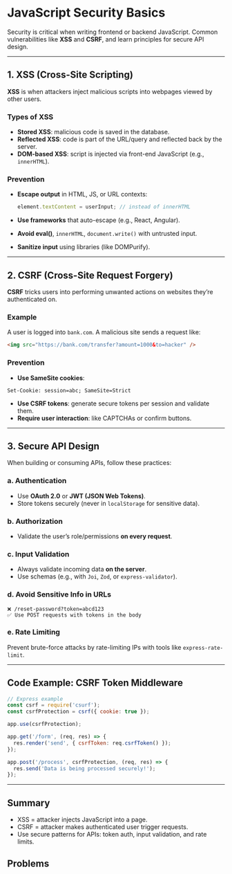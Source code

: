 # JavaScript Security Basics

Security is critical when writing frontend or backend JavaScript. Common vulnerabilities like **XSS** and **CSRF**, and learn principles for secure API design.

---

## 1. XSS (Cross-Site Scripting)

**XSS** is when attackers inject malicious scripts into webpages viewed by other users.

### Types of XSS

* **Stored XSS**: malicious code is saved in the database.
* **Reflected XSS**: code is part of the URL/query and reflected back by the server.
* **DOM-based XSS**: script is injected via front-end JavaScript (e.g., `innerHTML`).

### Prevention

* **Escape output** in HTML, JS, or URL contexts:

  ```js
  element.textContent = userInput; // instead of innerHTML
  ```

* **Use frameworks** that auto-escape (e.g., React, Angular).
* **Avoid eval()**, `innerHTML`, `document.write()` with untrusted input.
* **Sanitize input** using libraries (like DOMPurify).

---

## 2. CSRF (Cross-Site Request Forgery)

**CSRF** tricks users into performing unwanted actions on websites they’re authenticated on.

### Example

A user is logged into `bank.com`. A malicious site sends a request like:

```html
<img src="https://bank.com/transfer?amount=1000&to=hacker" />
```

### **Prevention**

* **Use SameSite cookies**:

```http
Set-Cookie: session=abc; SameSite=Strict
```

* **Use CSRF tokens**: generate secure tokens per session and validate them.
* **Require user interaction**: like CAPTCHAs or confirm buttons.

---

## 3. Secure API Design

When building or consuming APIs, follow these practices:

### a. Authentication

* Use **OAuth 2.0** or **JWT (JSON Web Tokens)**.
* Store tokens securely (never in `localStorage` for sensitive data).

### b. Authorization

* Validate the user’s role/permissions **on every request**.

### c. Input Validation

* Always validate incoming data **on the server**.
* Use schemas (e.g., with `Joi`, `Zod`, or `express-validator`).

### d. Avoid Sensitive Info in URLs

```http
❌ /reset-password?token=abcd123
✅ Use POST requests with tokens in the body
```

### e. Rate Limiting

Prevent brute-force attacks by rate-limiting IPs with tools like `express-rate-limit`.

---

## Code Example: CSRF Token Middleware

```js
// Express example
const csrf = require('csurf');
const csrfProtection = csrf({ cookie: true });

app.use(csrfProtection);

app.get('/form', (req, res) => {
  res.render('send', { csrfToken: req.csrfToken() });
});

app.post('/process', csrfProtection, (req, res) => {
  res.send('Data is being processed securely!');
});
```

---

## Summary

* XSS = attacker injects JavaScript into a page.
* CSRF = attacker makes authenticated user trigger requests.
* Use secure patterns for APIs: token auth, input validation, and rate limits.

## Problems
